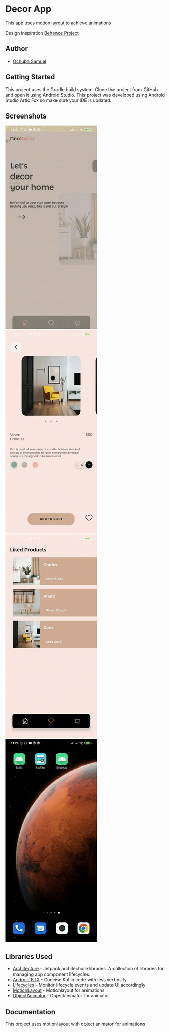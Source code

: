 # Decor App 

This app uses motion layout to achieve animations 

Design inspiration [Behance Project](https://www.behance.net/gallery/130511339/User-Interface-Design)

## Author

- [Ochuba Samuel](https://www.github.com/kolanse)

Getting Started
---------------
This project uses the Gradle build system.  Clone the project from GitHub and open it using Android Studio. 
This project was developed using Android Studio Artic Fox so make sure your IDE is updated. 


Screenshots
-----------

![App Screenshots](screenshots/screenshot_one.gif "ScreenShot")
![App Screenshots](screenshots/screenshot_two.gif "ScreenShot")
![App Screenshots](screenshots/screenshot_three.gif "ScreenShot")
![App Screenshots](screenshots/screenshot_four.gif "ScreenShot")


Libraries Used
--------------
* [Architecture][10] - Jetpack architechure libraries. A collection of libraries  for managing app component lifecycles.
* [Android KTX][2] - Concise Kotlin code with less verbosity
* [Lifecycles][12] - Monitor lifecycle events and update UI accordingly
* [MotionLayout][93] - Motionlayout for animations
* [ObjectAnimator][92] - Objectanimator for animator


[0]: https://developer.android.com/jetpack/components
[2]: https://developer.android.com/kotlin/ktx
[4]: https://developer.android.com/training/testing/
[10]: https://developer.android.com/jetpack/arch/
[12]: https://developer.android.com/topic/libraries/architecture/lifecycle
[92]: https://developer.android.com/reference/android/animation/ObjectAnimator
[93]: https://developer.android.com/training/constraint-layout/motionlayout

## Documentation
This project uses motionlayout with object animator for animations
